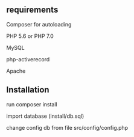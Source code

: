 ## requirements
Composer for autoloading

PHP 5.6 or PHP 7.0

MySQL

php-activerecord 

Apache

## Installation

run composer install 

import database (install/db.sql)

change config db from file src/config/config.php
